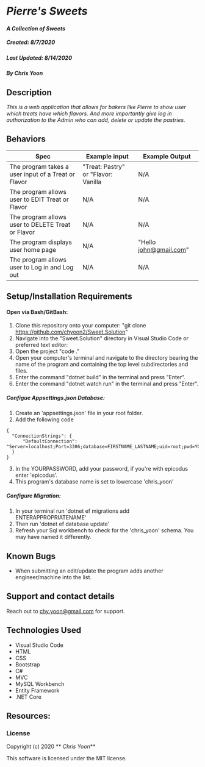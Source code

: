 # _Pierre's Sweets_

#### _A Collection of Sweets_
##### __Created:__ 8/7/2020
##### __Last Updated:__ 8/14/2020 
##### By _**Chris Yoon**_  

## Description

_This is a web application that allows for bakers like Pierre to show user which treats have which flavors. And more importantly give log in authorization to the Admin who can add, delete or update the pastries._

## Behaviors

| Spec| Example input | Example Output
| ----------- | ----------- | ----------- |
| The program takes a user input of a Treat or Flavor | "Treat: Pastry" or "Flavor: Vanilla| N/A |
| The program allows user to EDIT Treat or Flavor | N/A | N/A |
| The program allows user to DELETE Treat or Flavor | N/A | N/A |
| The program displays user home page | N/A | "Hello john@gmail.com"|
| The program allows user to Log in and Log out| N/A | N/A |

## Setup/Installation Requirements

#### Open via Bash/GitBash:

1. Clone this repository onto your computer:
    "git clone https://github.com/chyoon2/Sweet.Solution"
2. Navigate into the "Sweet.Solution" directory in Visual Studio Code or preferred text editor:
3. Open the project
    "code ."
4. Open your computer's terminal and navigate to the directory bearing the name of the program and containing the top level subdirectories and files.
5. Enter the command "dotnet build" in the terminal and press "Enter".
6. Enter the command "dotnet watch run" in the terminal and press "Enter".

##### Configue Appsettings.json Database:
1. Create an 'appsettings.json' file in your root folder.
2. Add the following code
```
{
  "ConnectionStrings": {
      "DefaultConnection": "Server=localhost;Port=3306;database=FIRSTNAME_LASTNAME;uid=root;pwd=YOURPASSWORD"
  }
}
```
3. In the YOURPASSWORD, add your password, if you're with epicodus enter 'epicodus'.
4. This program's database name is set to lowercase 'chris_yoon'

##### Configure Migration:
1. In your terminal run 'dotnet ef migrations add ENTERAPPROPRIATENAME'
2. Then run 'dotnet ef database update'
3. Refresh your Sql workbench to check for the 'chris_yoon' schema. You may have named it differently.

## Known Bugs

* When submitting an edit/update the program adds another engineer/machine into the list.

## Support and contact details
Reach out to chy.yoon@gmail.com for support.

## Technologies Used

* Visual Studio Code
* HTML
* CSS
* Bootstrap
* C#
* MVC
* MySQL Workbench
* Entity Framework
* .NET Core

## Resources:

### License

Copyright (c) 2020 ** _Chris Yoon_**

This software is licensed under the MIT license.